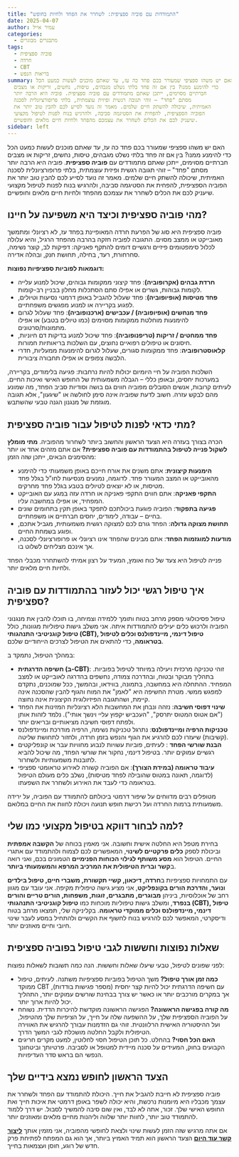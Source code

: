 ```yaml
---
title: "התמודדות עם פוביה ספציפית: לשחרר את הפחד ולחיות בחופש"
date: 2025-04-07
author: עמיר אייל
categories:
  - מתבגרים מבוגרים
tags:
  - פוביה ספציפית
  - חרדה
  - CBT
  - בריאות הנפש
summary: האם יש משהו ספציפי שמעורר בכם פחד כה עז, עד שאתם מוכנים לעשות כמעט הכל
  כדי להימנע ממנו? בין אם זה פחד בלתי נשלט מגבהים, טיסות, נחשים, זריקות או מצבים
  חברתיים מסוימים, ייתכן שאתם מתמודדים עם פוביה ספציפית. פוביה היא הרבה יותר
  מסתם "פחד" – זוהי תגובה רגשית ופיזית עוצמתית, בלתי פרופורציונלית לסכנה
  האמיתית, שיכולה להשתק חיים שלמים. מאמר זה נועד לסייע לכם להבין טוב יותר את
  הפוביה הספציפית, להפחית את הסטיגמה סביבה, ולהרגיש בנוח לפנות לטיפול מקצועי
  שיעניק לכם את הכלים לשחרר את עצמכם מהפחד ולחיות חיים מלאים וחופשיים.
sidebar: left
---
```




האם יש משהו ספציפי שמעורר בכם פחד כה עז, עד שאתם מוכנים לעשות כמעט הכל כדי להימנע ממנו? בין אם זה פחד בלתי נשלט מגבהים, טיסות, נחשים, זריקות או מצבים חברתיים מסוימים, ייתכן שאתם מתמודדים עם **פוביה ספציפית**. פוביה היא הרבה יותר מסתם "פחד" – זוהי תגובה רגשית ופיזית עוצמתית, בלתי פרופורציונלית לסכנה האמיתית, שיכולה להשתק חיים שלמים. מאמר זה נועד לסייע לכם להבין טוב יותר את הפוביה הספציפית, להפחית את הסטיגמה סביבה, ולהרגיש בנוח לפנות לטיפול מקצועי שיעניק לכם את הכלים לשחרר את עצמכם מהפחד ולחיות חיים מלאים וחופשיים.

## מהי פוביה ספציפית וכיצד היא משפיעה על חיינו?

פוביה ספציפית היא סוג של הפרעת חרדה המאופיינת בפחד עז, לא רציונלי ומתמשך מאובייקט או ממצב מסוים. התגובה לפוביה חזקה בהרבה מהפחד הרגיל, והיא עלולה לכלול סימפטומים פיזיים ורגשיים דומים להתקף פאניקה: דפיקות לב, קוצר נשימה, סחרחורת, רעד, בחילה, תחושת חנק, ובהלה אדירה.

**דוגמאות לפוביות ספציפיות נפוצות:**

* **חרדת גבהים (אקרופוביה)**: פחד קיצוני ממקומות גבוהים, שיכול למנוע עלייה לקומות גבוהות, גשרים או אפילו סתם הסתכלות מחלון בבניין רב-קומות.
* **פחד מטיסות (אופיופוביה)**: פחד שעלול להגביל באופן דרמטי נסיעות וטיולים, לפגוע בקריירה או למנוע מפגשים משפחתיים.
* **פחד מנחשים (אופיופוביה) / עכבישים (ארכנופוביה)**: פחד שעלול לגרום להימנעות מוחלטת ממקומות מסוימים (כמו טיולים בטבע) או אפילו מתמונות/סרטונים.
* **פחד ממחטים / זריקות (טריפנופוביה)**: פחד שיכול למנוע בדיקות דם חיוניות, חיסונים או טיפולים רפואיים נחוצים, עם השלכות בריאותיות חמורות.
* **קלאוסטרופוביה**: פחד ממקומות סגורים, שעלול לגרום להימנעות ממעליות, חדרי הלבשה צפופים או אפילו תחבורה ציבורית.

השלכות הפוביה על חיי היומיום יכולות להיות נרחבות: פגיעה בלימודים, בקריירה, במערכות יחסים, ובאופן כללי – הגבלה משמעותית של החופש האישי ואיכות החיים. לעיתים קרובות, אנשים הסובלים מפוביה חווים גם בושה וסודיות סביב הפחד, מה שמונע מהם לבקש עזרה. חשוב לדעת שפוביה אינה סימן לחולשה או "שיגעון", אלא תגובה מוגזמת של מנגנון הגנה טבעי שהשתבש.

## מתי כדאי לפנות לטיפול עבור פוביה ספציפית?

הכרה בצורך בעזרה היא הצעד הראשון והחשוב ביותר לשחרור מהפוביה. **מתי מומלץ לשקול פנייה לטיפול בהתמודדות עם פוביה ספציפית?** אם אתם מזהים אחד או יותר מהסימנים הבאים, ייתכן שזה הזמן:

* **הימנעות קיצונית**: אתם משנים את אורח חייכם באופן משמעותי כדי להימנע מהאובייקט או המצב המעורר פחד. לדוגמה, נמנעים מנסיעות לחו"ל בגלל פחד מטיסות, או לא יוצאים לטיולים בטבע בגלל פחד מחרקים.
* **התקפי פאניקה**: אתם חווים התקפי פאניקה או חרדה עזה במגע עם האובייקט המפחיד, או אפילו במחשבה עליו.
* **פגיעה בתפקוד**: הפוביה פוגעת ביכולתכם לתפקד באופן תקין בתחומים שונים בחיים – עבודה, לימודים, יחסים חברתיים או משפחתיים.
* **תחושת מצוקה גדולה**: הפחד גורם לכם למצוקה רגשית משמעותית, מגביל אתכם, ופוגע בשמחת החיים.
* **מודעות למוגזמות הפחד**: אתם מבינים שהפחד אינו רציונלי או פרופורציונלי לסכנה, אך אינכם מצליחים לשלוט בו.

פנייה לטיפול היא צעד של כוח ואומץ, המעיד על רצון אמיתי להשתחרר מכבלי הפחד ולחיות חיים מלאים יותר.

## איך טיפול רגשי יכול לעזור בהתמודדות עם פוביה ספציפית?

טיפול פסיכולוגי מספק מרחב בטוח ותומך ללמידה וצמיחה, בו תוכלו להבין את מנגנוני הפוביה ולרכוש כלים יעילים להתמודדות איתה. אני משלב גישות טיפוליות מגוונות, כולל **טיפול קוגניטיבי התנהגותי (CBT), טיפול דינמי, מיינדפולנס וכלים לטיפול בטראומה**, כדי להתאים את הטיפול לצרכים הייחודיים שלכם.

במהלך הטיפול, נתמקד ב:

* **חשיפה הדרגתית (ב-CBT)**: זוהי טכניקה מרכזית ויעילה במיוחד לטיפול בפוביות. בתהליך מבוקר ובטוח, ובהדרכה צמודה, נחשפים בהדרגה לאובייקט או למצב המפחיד. ההתחלה היא במחשבה, בתמונה, בווידאו, ובהמשך, ככל שמוכנים, נתקדם למפגש ממשי. מטרת החשיפה היא "לאמן" את המוח והגוף להבין שהסכנה אינה קיימת, ושהתגובה הפיזיולוגית הקיצונית אינה נחוצה.
* **שינוי דפוסי חשיבה**: נזהה ונבחן את המחשבות הלא רציונליות המזינות את הפחד ("אם אטוס המטוס יתרסק", "העכביש יקפוץ עליי וינשך אותי"). נלמד לזהות אותן ולפתח דפוסי חשיבה מציאותיים ובריאים יותר.
* **טכניקות הרפיה ומיינדפולנס**: נתרגל טכניקות נשימה, הרפיה מודרכת ומיינדפולנס (קשיבות) שיעזרו לכם להרגיע את הגוף והנפש בזמן חרדה, ולחזור לתחושת שליטה.
* **הבנת שורשי הפחד** : לעיתים, פוביות עשויות לנבוע מחוויות עבר או קונפליקטים רגשיים עמוקים יותר. בטיפול דינמי, נחקור את שורשי הפחד, מה שיכול להביא לתובנות משמעותיות ולשחרור.
* **עיבוד טראומה (במידת הצורך)**: אם הפוביה קשורה לאירוע טראומטי ספציפי (לדוגמה, תאונה במטוס שהובילה לפחד מטיסות), נשלב כלים מעולם הטיפול בטראומה כדי לעבד את האירוע ולשחרר את השפעתו.

מטופלים רבים מדווחים על שיפור דרמטי ביכולתם להתמודד עם הפוביה, על ירידה משמעותית ברמות החרדה ועל רכישת חופש תנועה ויכולת לחוות את החיים במלואם.

## למה לבחור דווקא בטיפול מקצועי כמו שלי?

בחירת מטפל היא החלטה אישית וחשובה. אני מאמין בכוחה של **הקשבה אמפתית** וביכולת לספק **כלים פרקטיים לשינוי**, המאפשרים לכם לצמוח ולהתמודד עם אתגרי החיים. הטיפול הוא **מסע משותף לגילוי הכוחות הפנימיים** הטמונים בכם, ואני רואה ב**קשר וברית הטיפולית את המרכיב המרפא והמשמעותי ביותר**.

עם התמחויות ספציפיות ב**חרדה, דיכאון, קשיי תקשורת, משברי חיים, טיפול בילדים ונוער, והדרכת הורים בקונפליקט**, אני מציע גישה טיפולית מקיפה. אני עובד עם מגוון רחב של אוכלוסיות, ביניהן **מבוגרים, מתבגרים, זוגות, משפחות, הורים טריים והורים בנפרד**, ומשלב גישות טיפוליות מוכחות כמו **טיפול קוגניטיבי התנהגותי (CBT), טיפול דינמי, מיינדפולנס וכלים ממוקדי טראומה**. בקליניקה שלי, תמצאו מרחב בטוח ודיסקרטי, המאפשר לכם להרגיש בנוח לחשוף את הקשיים ולהתחיל במסע לעבר שינוי חיובי וחיים מאוזנים יותר.

## שאלות נפוצות וחששות לגבי טיפול בפוביה ספציפית 

לפני שפונים לטיפול, טבעי שיעלו שאלות וחששות. הנה כמה תשובות לשאלות נפוצות:

* **כמה זמן אורך טיפול?** משך הטיפול בפוביות ספציפיות משתנה. לעיתים, טיפול ממוקד CBT עם חשיפה הדרגתית יכול להיות קצר יחסית (מספר פגישות בודדות), אך במקרים מורכבים יותר או כאשר יש צורך בבחינת שורשים עמוקים יותר, התהליך יכול להיות ארוך יותר.
* **מה קורה בפגישה הראשונה?** הפגישה הראשונה מוקדשת להיכרות הדדית. נשוחח על הפוביה הספציפית שלך, על ההשפעה שלה על חייך, על הציפיות שלך מהטיפול, ועל ההיסטוריה האישית הרלוונטית. זוהי גם הזדמנות עבורך להרגיש את האווירה הטיפולית ולקבל החלטה מושכלת לגבי המשך הדרך.
* **האם הכל חסוי?** בהחלט. כל תוכן הטיפול חסוי לחלוטין, למעט מקרים חריגים הקבועים בחוק, המעידים על סכנה מיידית למטופל או לסביבה. פרטיותך וביטחונך הנפשי הם בראש סדר העדיפויות.

## הצעד הראשון לחופש נמצא בידיים שלך

פוביה ספציפית לא חייבת להגביל את חייך. היכולת להתמודד עם הפחד ולשחרר את עצמך מכבליו היא מיומנות נרכשת, והיא יכולה לשפר באופן דרמטי את איכות חייך ואת החופש האישי שלך. זכור, אתה לא לבד, ואין שום סיבה להמשיך לסבול. יש דרך ללמוד להתמודד טוב יותר, לחוות יותר שלווה וליהנות מחיים מלאים ומאוזנים יותר.

אם אתה מרגיש שזה הזמן לעשות שינוי ולצאת לחופשי מהפוביה, אני מזמין אותך **[ליצור קשר עוד היום](/contact)** הצעד הראשון הוא תמיד האמיץ ביותר, אך הוא גם המפתח לפתיחת פרק חדש של רוגע, חוסן ועצמאות בחייך.
